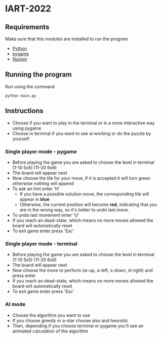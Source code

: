 # IART-2022

## Requirements

Make sure that this modules are installed to run the program

- [Python](https://www.python.org/downloads/)
- [pygame](https://www.pygame.org/wiki/GettingStarted#Pygame%20Installation)
- [Numpy](https://numpy.org/install/)

## Running the program

Run using the command
``` 
python main.py
```

## Instructions

- Choose if you want to play in the terminal or in a more interactive way using pygame
- Choose in terminal if you want to see ai working or do the puzzle by yourself


### Single player mode - pygame

- Before playing the game you are asked to choose the level in terminal (1-10 5x5) (11-20 6x6)
- The board will appear next
- Now choose the tile for your move, if it is accepted it will turn green otherwise nothing will append
- To ask an hint enter 'H'
  - If you have a possible solution move, the corresponding tile will appear in **blue**
  - Otherwise, the current position will become **red**, indicating that you are in the wrong way, so it's better to undo last move.
- To undo last movement enter 'U'
- If you reach an dead-state, which means no more moves allowed the board will automatically reset
- To exit game enter press 'Esc' 


### Single player mode - terminal

- Before playing the game you are asked to choose the level in terminal (1-10 5x5) (11-20 6x6)
- The board will appear next
- Now choose the move to perform (w-up, a-left, s-down, d-right) and press enter
- If you reach an dead-state, which means no more moves allowed the board will automatically reset
- To exit game enter press 'Esc' 


### AI mode 

- Choose the algorithm you want to use
- If you choose greedy or a-star choose also and heuristic
- Then, depending if you choose terminal or pygame you'll see an animated calculation of the algorithm